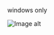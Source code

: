 windows only

![Image alt](https://https://github.com/vol4k/study/raw/master/Models%20for%20solving%20problems%20in%20intelligent%20systems\Genetic%20algorithm/preview.png)